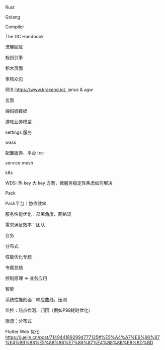 
Rust

Golang

Compiler

The GC Handbook



 流量回放

规则引擎

积木页面

审核众包

 网关:https://www.krakend.io/, janus & agw

玄策

婵妈妈数据



游戏业务模型

settings 服务

wass

配置服务、平台 tcc



service mesh

k8s



WDS: 热 key 大 key 方案，微服务稳定性焦虑如何解决

Pack 

Pack平台：协作效率

服务性能优化：部署角度、网络流

需求满足效率：团队

业务

分布式

性能优化专题

专题总结

控制原理 => 业务应用

智能

系统性能刻画：响应曲线，压测

监控：热点检测、归因（例如P99耗时优化）

限流：分布式



Flutter Web 优化: https://juejin.cn/post/7149441892994777125#%E5%A4%A7%E6%96%87%E4%BB%B6%E5%88%86%E7%89%87%E4%B8%8B%E8%BD%BD


